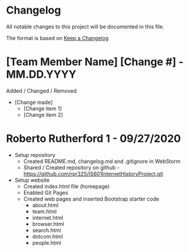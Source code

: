 # Changelog
All notable changes to this project will be documented in this file.

The format is based on [Keep a Changelog](https://keepachangelog.com/en/1.0.0/)

# [Team Member Name] [Change #] - MM.DD.YYYY
Added / Changed / Removed
- [Change made]
    - [Change item 1]
    - [Change item 2]

# Roberto Rutherford 1 - 09/27/2020
 - Setup repository
    - Created README.md, changelog.md and .gitignore in WebStorm
    - Shared / Created repository on github - https://github.com/rpr325/IS601InternetHistoryProject.git
- Setup website
    - Created index.html file (homepage)
    -  Enabled Git Pages
    -  Created web pages and inserted Bootstrap starter code
        - about.html
        - team.html
        - internet.html
        - browser.html
        - search.html
        - dotcom.html
        - people.html

